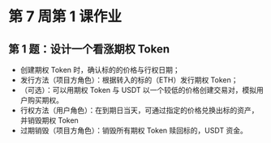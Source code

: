 # 第 7 周第 1 课作业

## 第 1 题：设计一个看涨期权 Token

- 创建期权 Token 时，确认标的的价格与行权日期；
- 发行方法（项目方⻆色）：根据转入的标的（ETH）发行期权 Token；
- （可选）：可以用期权 Token 与 USDT 以一个较低的价格创建交易对，模拟用户购买期权。
- 行权方法（用户⻆色）：在到期日当天，可通过指定的价格兑换出标的资产，并销毁期权 Token
- 过期销毁（项目方⻆色）：销毁所有期权 Token 赎回标的，USDT 资金。
